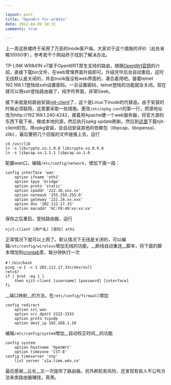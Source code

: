 ```yaml
---

layout: post
title: "OpenWrt for wr841n"
date: 2012-04-09 18:32
comments: true

---
```

上一周这栋楼终于采用了万恶的inode客户端，大家对于这个措施的评价（此处省略10000字），参考若干个网站终于找到了解决办法。

TP-LINK WR841N v7属于OpenWRT原生支持的路由，根据[OpenWrt官网](http://wiki.openwrt.org/toh/tp-link/tl-wr841nd)的介绍，直接下载bin文件，在web管理界面升级即可。升级完毕后会自动重启，这时无线默认是关闭的，并且trunk版没有web界面的，凑合着用吧。接着telnet 192.168.1.1登陆给ssh设置密码，一旦设置密码，telnet登陆的功能就会关闭。现在就可以用ssh登陆路由器了，纯字符界面，非常Geek。

接下来就是给路由安装[njit-client](https://github.com/liuqun/njit8021xclient)了，这个是Linux下inode的代替品。由于安装的时候必须联网，这里要采取一些措施。更改`/etc/opkg.conf`的第一行，把源地址改为http://192.168.1.240:4242，接着用Apache建一个web服务器，将官方源的东西下载下来，做成本地的源，然后执行opkg update刷新。然后到[这里](http://openwrt.asxzy.net/backfire/10.03.1/ar71xx/packages/)下载njit-client的包，用opkg安装，会自动安装其他的依赖包（libpcap、libopenssl、zlib），最后要把几个旧版的文件链接上去，运行

	cd /usr/lib
	ln -s libcrypto.so.1.0.0 libcrypto.so.0.9.8
	ln -s libpcap.so.1.1.1 libpcap.so.1.0

配置wan口，编辑`/etc/config/network`，增加下面一段：

	config interface 'wan'
	    option ifname 'eth1'
	    option tpye 'bridge'
	    option proto 'static'
	    option ipaddr '222.16.xxx.xx'
	    option netmask '255.255.255.0'
	    option gateway '222.16.xx.xxx'
	    option dns '202.112.17.33'
	    option macaddr '6C:F0:49:xx:xx:xx'

保存之后重启，登陆路由器，运行

	njit-client [用户名] [密码] eth1

正常情况下就可以上网了。默认情况下无线是关闭的，可以编辑`/etc/config/wireless`增加无线的功能。__断线自动重连__脚本，将下面的脚本增加到[crontab](http://www.slyar.com/blog/openwrt-crontab.html)里，每分钟执行一次

	#！/bin/bash
	ping -w 1 -c 1 202.112.17.33>/dev/null
	ret=$?
	if [ $ret -eq 1 ]
	    then njit-client [username] [password] [interface]
	fi

__端口映射__的方法，在`/etc/config/firewall`增加

	config redirect
	    option src wan
	    option src_dport 2222-3333
	    option proto tcpudp
	    option dest_ip 192.168.1.10

编辑`/etc/config/system`增加__自动校正时间__的功能

	config system
	    option hostname 'OpenWrt'
	    option timezone 'CST-8'
	config timeserver 'ntp'
	    list server 's1a.time.edu.cn'

最后感谢__云长__又一次提供了路由器。另外刷机有风险，还发现有些人不公布方法来卖路由器赚钱，真黑。
